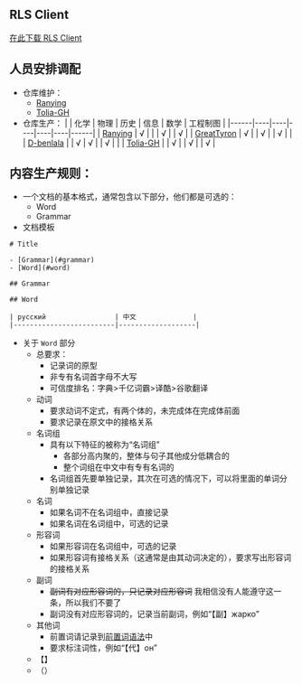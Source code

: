 ## RLS Client

[在此下载 RLS Client](https://github.com/ITMO-Computer-Science-Group/Russian-Language-Studying/releases)

## 人员安排调配
- 仓库维护：
  - [Ranying](https://github.com/Ran-ying)  
  - [Tolia-GH](https://github.com/Tolia-GH)  
- 仓库生产：
  |      | 化学 | 物理 | 历史 | 信息 | 数学 | 工程制图 |
  |------|----|----|----|----|----|------|
  | [Ranying](https://github.com/Ran-ying)   | √ |    |    | √  |    | √    |
  | [GreatTyron](https://github.com/GreatTyron) | √  |    |  √ |    | √  |      |
  | [D-benlala](https://github.com/D-benlala) |    | √  | √  |    | √  |      |
  | [Tolia-GH](https://github.com/Tolia-GH)  |    | √  |    | √  |    | √    |

## 内容生产规则：

- 一个文档的基本格式，通常包含以下部分，他们都是可选的：
  - Word
  - Grammar
- 文档模板

```
# Title

- [Grammar](#grammar)
- [Word](#word)

## Grammar

## Word

| русский                 | 中文              |
|-------------------------|-------------------|

```

- 关于 `Word` 部分
  - 总要求：
    - 记录词的原型
    - 非专有名词首字母不大写
    - 可信度排名：字典>千亿词霸>译酷>谷歌翻译
  - 动词
    - 要求动词不定式，有两个体的，未完成体在完成体前面
    - 要求记录在原文中的接格关系
  - 名词组
    - 具有以下特征的被称为“名词组”
      - 各部分高内聚的，整体与句子其他成分低耦合的
      - 整个词组在中文中有专有名词的
    - 名词组首先要单独记录，其次在可选的情况下，可以将里面的单词分别单独记录
  - 名词
    - 如果名词不在名词组中，直接记录
    - 如果名词在名词组中，可选的记录
  - 形容词
    - 如果形容词在名词组中，可选的记录
    - 如果形容词有接格关系（这通常是由其动词决定的），要求写出形容词的接格关系
  - 副词
    - ~~副词有对应形容词的，只记录对应形容词~~ 我相信没有人能遵守这一条，所以我们不要了
    - 副词没有对应形容词的，记录当前副词，例如“【副】жарко”
  - 其他词
    - 前置词请记录到[前置词语法](Russian%20Language%20Grammar/Grammar%20for%20Russian.md#前置词语法)中
    - 要求标注词性，例如“【代】он”
  - 【】
  - （）
